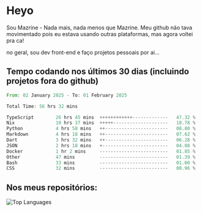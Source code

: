 # Heyo

Sou Mazrine - Nada mais, nada menos que Mazrine.
Meu github não tava movimentado pois eu estava usando outras plataformas, mas agora voltei pra ca!

no geral, sou dev front-end e faço projetos pessoais por ai...


## Tempo codando nos últimos 30 dias (incluindo projetos fora do github)
<!--START_SECTION:waka-->

```rust
From: 02 January 2025 - To: 01 February 2025

Total Time: 56 hrs 32 mins

TypeScript        26 hrs 45 mins  ++++++++++++-------------   47.32 %
Nix               10 hrs 37 mins  +++++--------------------   18.78 %
Python            4 hrs 58 mins   ++-----------------------   08.80 %
Markdown          4 hrs 18 mins   ++-----------------------   07.62 %
Dart              3 hrs 32 mins   ++-----------------------   06.28 %
JSON              2 hrs 18 mins   +------------------------   04.08 %
Docker            1 hr 2 mins     -------------------------   01.85 %
Other             47 mins         -------------------------   01.39 %
Bash              33 mins         -------------------------   01.00 %
CSS               32 mins         -------------------------   00.96 %
```

<!--END_SECTION:waka-->

<!--
**Mazrine/Mazrine** is a ✨ _special_ ✨ repository because its `README.md` (this file) appears on your GitHub profile.

Here are some ideas to get you started:

- 🔭 I’m currently working on ...
- 🌱 I’m currently learning ...
- 👯 I’m looking to collaborate on ...
- 🤔 I’m looking for help with ...
- 💬 Ask me about ...
- 📫 How to reach me: ...
- 😄 Pronouns: ...
- ⚡ Fun fact: ...
-->


## Nos meus repositórios:

![Top Languages](https://github-readme-stats.vercel.app/api/top-langs/?username=mazrine&theme=tokyonight&layout=donut&langs_count=10&locale=pt-br)
